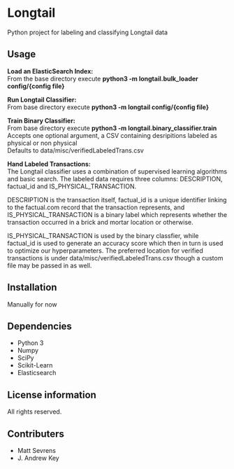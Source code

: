 Longtail
=====
Python project for labeling and classifying Longtail data

Usage
------------
**Load an ElasticSearch Index:**<br>
From the base directory execute **python3 -m longtail.bulk_loader config/{config file}**

**Run Longtail Classifier:**<br>
From base directory execute **python3 -m longtail config/{config file}**

**Train Binary Classifier:**<br>
From base directory execute **python3 -m longtail.binary_classifier.train**<br>
Accepts one optional argument, a CSV containing desripitions labeled as physical or non physical<br>
Defaults to data/misc/verifiedLabeledTrans.csv

**Hand Labeled Transactions:**<br>
The Longtail classifier uses a combination of supervised learning algorithms and basic search. 
The labeled data requires three columns: DESCRIPTION, factual_id and IS_PHYSICAL_TRANSACTION.

DESCRIPTION is the transaction itself, factual_id is a unique identifier linking to the
factual.com record that the transaction represents, and IS_PHYSICAL_TRANSACTION is a binary
label which represents whether the transaction occurred in a brick and mortar location
or otherwise. 

IS_PHYSICAL_TRANSACTION is used by the binary classfier, while factual_id
is used to generate an accuracy score which then in turn is used to optimize our hyperparameters.
The preferred location for verified transactions is under data/misc/verifiedLabeledTrans.csv 
though a custom file may be passed in as well. 

Installation
------------
Manually for now

Dependencies
------------
* Python 3
* Numpy
* SciPy
* Scikit-Learn
* Elasticsearch

License information
-------------------
All rights reserved.

Contributers
------------
* Matt Sevrens
* J. Andrew Key
